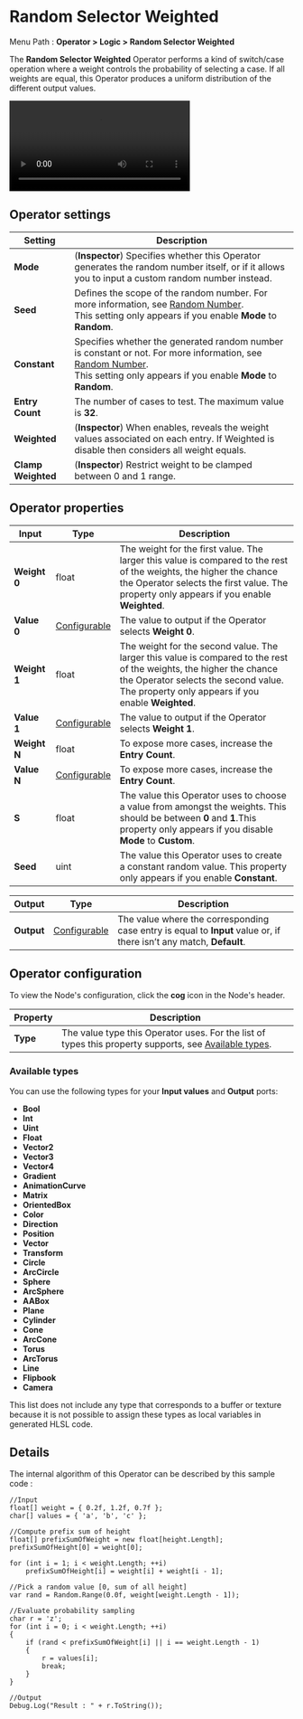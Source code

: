 # Random Selector Weighted



Menu Path : **Operator > Logic > Random Selector Weighted**

The **Random Selector Weighted** Operator performs a kind of switch/case operation where a weight controls the probability of selecting a case. If all weights are equal, this Operator produces a uniform distribution of the different output values.

<video src="Images/Operator-ProbabilitySamplingExample.mp4" title="A Random Selector Weighted Operator, and its effect on a 32 x 32 grid. In the Operator, Value 0 is red with a weight of 1, Value 1 is green with a weight of 0, and Value 2 is blue with a weight of 0. The grid is fully red. As the weight of Value 1 is dragged from 0 to 1, more red squares turn green. As the weight of Value 2 is then dragged from 0 to 1, more red and green squares turn blue." width="320" height="auto" autoplay="true" loop="true" controls></video>

## Operator settings

| **Setting**        | **Description**                                              |
| ------------------ | ------------------------------------------------------------ |
| **Mode**           | (**Inspector**) Specifies whether this Operator generates the random number itself, or if it allows you to input a custom random number instead. |
| **Seed**           | Defines the scope of the random number. For more information, see [Random Number](Operator-RandomNumber.md#oprerator-settings).<br/>This setting only appears if you enable **Mode** to **Random**. |
| **Constant**       | Specifies whether the generated random number is constant or not. For more information, see [Random Number](Operator-RandomNumber.md#oprerator-settings).<br/>This setting only appears if you enable **Mode** to **Random**. |
| **Entry Count**    | The number of cases to test. The maximum value is **32**.    |
| **Weighted**       | (**Inspector**) When enables, reveals the weight values associated on each entry. If Weighted is disable then considers all weight equals. |
| **Clamp Weighted** | (**Inspector**) Restrict weight to be clamped between 0 and 1 range. |

## Operator properties

| **Input**    | **Type**                                | **Description**                                              |
| ------------ | --------------------------------------- | ------------------------------------------------------------ |
| **Weight 0** | float                                   | The weight for the first value. The larger this value is compared to the rest of the weights, the higher the chance the Operator selects the first value. The property only appears if you enable **Weighted**. |
| **Value 0**  | [Configurable](#operator-configuration) | The value to output if the Operator selects **Weight 0**.    |
| **Weight 1** | float                                   | The weight for the second value. The larger this value is compared to the rest of the weights, the higher the chance the Operator selects the second value. The property only appears if you enable **Weighted**. |
| **Value 1**  | [Configurable](#operator-configuration) | The value to output if the Operator selects **Weight 1**.    |
| **Weight N** | float                                   | To expose more cases, increase the **Entry Count**.          |
| **Value N**  | [Configurable](#operator-configuration) | To expose more cases, increase the **Entry Count**.          |
| **S**        | float                                   | The value this Operator uses to choose a value from amongst the weights. This should be between **0** and **1**.This property only appears if you disable **Mode** to **Custom**. |
| **Seed**     | uint                                    | The value this Operator uses to create a constant random value. This property only appears if you enable **Constant**. |

| **Output** | **Type**                                | **Description**                                              |
| ---------- | --------------------------------------- | ------------------------------------------------------------ |
| **Output** | [Configurable](#operator-configuration) | The value where the corresponding case entry is equal to **Input** value or, if there isn’t any match, **Default**. |

## Operator configuration

To view the Node's configuration, click the **cog** icon in the Node's header.

| **Property** | **Description**                                              |
| ------------ | ------------------------------------------------------------ |
| **Type**     | The value type this Operator uses. For the list of types this property supports, see [Available types](#available-types). |

### Available types

You can use the following types for your **Input values** and **Output** ports:

- **Bool**
- **Int**
- **Uint**
- **Float**
- **Vector2**
- **Vector3**
- **Vector4**
- **Gradient**
- **AnimationCurve**
- **Matrix**
- **OrientedBox**
- **Color**
- **Direction**
- **Position**
- **Vector**
- **Transform**
- **Circle**
- **ArcCircle**
- **Sphere**
- **ArcSphere**
- **AABox**
- **Plane**
- **Cylinder**
- **Cone**
- **ArcCone**
- **Torus**
- **ArcTorus**
- **Line**
- **Flipbook**
- **Camera**

This list does not include any type that corresponds to a buffer or texture because it is not possible to assign these types as local variables in generated HLSL code.

## Details

The internal algorithm of this Operator can be described by this sample code :

```
//Input
float[] weight = { 0.2f, 1.2f, 0.7f };
char[] values = { 'a', 'b', 'c' };

//Compute prefix sum of height
float[] prefixSumOfWeight = new float[height.Length];
prefixSumOfHeight[0] = weight[0];

for (int i = 1; i < weight.Length; ++i)
    prefixSumOfHeight[i] = weight[i] + weight[i - 1];

//Pick a random value [0, sum of all height]
var rand = Random.Range(0.0f, weight[weight.Length - 1]);

//Evaluate probability sampling
char r = 'z';
for (int i = 0; i < weight.Length; ++i)
{
    if (rand < prefixSumOfWeight[i] || i == weight.Length - 1)
    {
        r = values[i];
        break;
    }
}

//Output
Debug.Log("Result : " + r.ToString());
```
